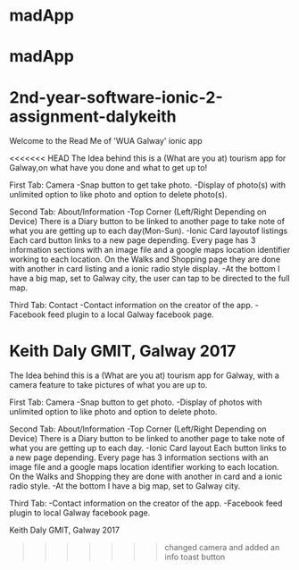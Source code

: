 # madApp
# madApp
# 2nd-year-software-ionic-2-assignment-dalykeith

Welcome to the Read Me of 'WUA Galway' ionic app

<<<<<<< HEAD
The Idea behind this is a (What are you at) tourism app for Galway,on what have you done and what to get up to!

First Tab: Camera 
    -Snap button to get take photo.
    -Display of photo(s) with unlimited option to like photo and option to delete photo(s).

Second Tab: About/Information
    -Top Corner (Left/Right Depending on Device) There is a Diary button to be 
        linked to another page to take note of what you are getting up to each day(Mon-Sun).
    -Ionic Card layoutof listings
        Each card button links to a new page depending.
        Every page has 3 information sections with an image file and a google maps location identifier working to each location.
        On the Walks and Shopping page they are done with another in card listing and a ionic radio style display.
    -At the bottom I have a big map, set to Galway city, the user can tap to be directed to the full map.

Third Tab: Contact
    -Contact information on the creator of the app.
    -Facebook feed plugin to a local Galway facebook page.



Keith Daly
GMIT, Galway 
2017
=======
The Idea behind this is a (What are you at) tourism app for Galway, with a camera feature to
take pictures of what you are up to. 

First Tab: Camera 
    -Snap button to get photo.
    -Display of photos with unlimited option to like photo and option to delete photo.

Second Tab: About/Information
    -Top Corner (Left/Right Depending on Device) There is a Diary button to be 
        linked to another page to take note of what you are getting up to each day.
    -Ionic Card layout
        Each button links to a new page depending.
        Every page has 3 information sections with an image file and a google maps location identifier working to each location.
        On the Walks and Shopping they are done with another in card and a ionic radio style.
    -At the bottom I have a big map, set to Galway city.

Third Tab:
    -Contact information on the creator of the app.
    -Facebook feed plugin to local Galway facebook page.



Keith Daly 
GMIT, Galway 
2017
>>>>>>> changed camera and added an info toast button

